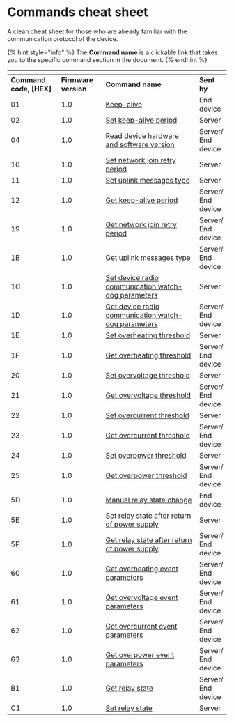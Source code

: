 # Commands cheat sheet

A clean cheat sheet for those who are already familiar with the communication protocol of the device.

{% hint style="info" %}
The **Command name** is a clickable link that takes you to the specific command section in the document.
{% endhint %}

<table data-header-hidden><thead><tr><th width="140"></th><th width="112"></th><th width="370"></th><th></th></tr></thead><tbody><tr><td><strong>Command code, [HEX]</strong></td><td><strong>Firmware version</strong></td><td><strong>Command name</strong></td><td><strong>Sent by</strong></td></tr><tr><td>01</td><td>1.0</td><td><a href="keep-alive.md">Keep-alive</a></td><td>End device</td></tr><tr><td>02</td><td>1.0</td><td><a href="keep-alive.md#set">Set keep-alive period</a></td><td>Server</td></tr><tr><td>04</td><td>1.0</td><td><a href="get-firmware-and-hardware-version.md">Read device hardware and software version</a></td><td>Server/ End device</td></tr><tr><td>10</td><td>1.0</td><td><a href="network-related-settings.md#set">Set network join retry period</a></td><td>Server</td></tr><tr><td>11</td><td>1.0</td><td><a href="uplink-types.md#set">Set uplink messages type</a></td><td>Server</td></tr><tr><td>12</td><td>1.0</td><td><a href="uplink-types.md#get">Get keep-alive period</a></td><td>Server/ End device</td></tr><tr><td>19</td><td>1.0</td><td><a href="network-related-settings.md#get">Get network join retry period</a></td><td>Server/ End device</td></tr><tr><td>1B</td><td>1.0</td><td><a href="uplink-types.md#get">Get uplink messages type</a></td><td>Server/ End device</td></tr><tr><td>1C</td><td>1.0</td><td><a href="network-related-settings.md#set-1">Set device radio communication watch-dog parameters</a></td><td>Server</td></tr><tr><td>1D</td><td>1.0</td><td><a href="network-related-settings.md#get-1">Get device radio communication watch-dog parameters</a></td><td>Server/ End device</td></tr><tr><td>1E</td><td>1.0</td><td><a href="protections.md#set">Set overheating threshold</a></td><td>Server</td></tr><tr><td>1F</td><td>1.0</td><td><a href="protections.md#get">Get overheating threshold</a></td><td>Server/ End device</td></tr><tr><td>20</td><td>1.0</td><td><a href="protections.md#set-1">​Set overvoltage threshold​</a></td><td>Server</td></tr><tr><td>21</td><td>1.0</td><td><a href="protections.md#get-1">​Get overvoltage threshold​</a></td><td>Server/ End device</td></tr><tr><td>22</td><td>1.0</td><td><a href="protections.md#set-2">​Set overcurrent threshold​</a></td><td>Server</td></tr><tr><td>23</td><td>1.0</td><td><a href="protections.md#get-2">​Get overcurrent threshold​</a></td><td>Server/ End device</td></tr><tr><td>24</td><td>1.0</td><td><a href="protections.md#set-3">Set overpower threshold​</a></td><td>Server</td></tr><tr><td>25</td><td>1.0</td><td><a href="protections.md#get-3">Get overpower threshold​</a></td><td>Server/ End device</td></tr><tr><td>5D</td><td>1.0</td><td><a href="relay-state.md#manual-relay-state-change">Manual relay state change </a></td><td>End device</td></tr><tr><td>5E</td><td>1.0</td><td><a href="relay-state.md#set-1">Set relay state after return of power supply</a></td><td>Server</td></tr><tr><td>5F</td><td>1.0</td><td><a href="relay-state.md#get-1">Get relay state after return of power supply</a></td><td>Server/ End device</td></tr><tr><td>60</td><td>1.0</td><td><a href="protections.md#get-4">​Get overheating event parameters​</a></td><td>Server/ End device</td></tr><tr><td>61</td><td>1.0</td><td><a href="protections.md#get-5">​Get overvoltage event parameters​</a></td><td>Server/ End device</td></tr><tr><td>62</td><td>1.0</td><td><a href="protections.md#get-6">​Get overcurrent event parameters​</a></td><td>Server/ End device</td></tr><tr><td>63</td><td>1.0</td><td><a href="protections.md#get-7">Get overpower event parameters​</a></td><td>Server/ End device</td></tr><tr><td>B1</td><td>1.0</td><td><a href="relay-state.md#get">​Get relay state​</a></td><td>Server/ End device</td></tr><tr><td>C1</td><td>1.0</td><td><a href="relay-state.md#set">​Set relay state​</a></td><td>Server</td></tr></tbody></table>
